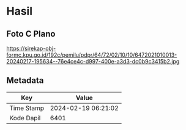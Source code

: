 # Hasil

## Foto C Plano

https://sirekap-obj-formc.kpu.go.id/192c/pemilu/pdpr/64/72/02/10/10/6472021010013-20240217-195634--76e4ce4c-d997-400e-a3d3-dc0b9c3415b2.jpg


## Metadata

| Key        | Value               |
| ---------- | ------------------- |
| Time Stamp | 2024-02-19 06:21:02 |
| Kode Dapil | 6401                |



